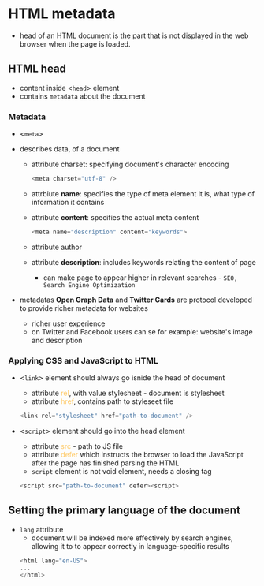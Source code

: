 # HTML metadata

- head of an HTML document is the part that is not displayed in the web browser when the page is loaded.

## HTML head
- content inside &lt;`head`&gt; element
- contains `metadata` about the document

### Metadata
- &lt;`meta`&gt;
- describes data, of a document
  - attribute charset: specifying document's character encoding
    ```js
    <meta charset="utf-8" />
    ```

  - attrbiute <b>name</b>: specifies the type of meta element it is, what type of information it contains
  - attribute <b>content</b>: specifies the actual meta content
    ```js
    <meta name="description" content="keywords">
    ```
  - attribute author
  - attribute <b>description</b>: includes keywords relating the content of page
    - can make page to appear higher in relevant searches - `SEO, Search Engine Optimization`

- metadatas <b>Open Graph Data</b> and <b>Twitter Cards</b> are protocol developed to provide richer metadata for websites
  - richer user experience
  - on Twitter and Facebook users can se for example: website's image and description

### Applying CSS and JavaScript to HTML
- &lt;`link`&gt; element should always go isnide the head of document
  - attribute <span style="color:#ffc75f">rel</span>, with value stylesheet - document is stylesheet
  - attribute <span style="color:#ffc75f">href</span>, contains path to styleseet file
  ```js
  <link rel="stylesheet" href="path-to-document" />
  ```

- &lt;`script`&gt; element should go into the head element
  - attribute <span style="color:#ffc75f">src</span> - path to JS file
  - attribute <span style="color:#ffc75f">defer</span> which instructs the browser to load the JavaScript after the page has finished parsing the HTML
  - `script` element is not void element, needs a closing tag
  ```js
  <script src="path-to-document" defer><script>
  ```

## Setting the primary language of the document
- `lang` attribute
  - document will be indexed more effectively by search engines, allowing it to to appear correctly in language-specific results
  ```js
  <html lang="en-US">
  ...
  </html>
  ```